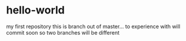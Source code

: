 # hello-world
my first repository
this is branch out of master... to experience with
will commit soon so two branches will be different
